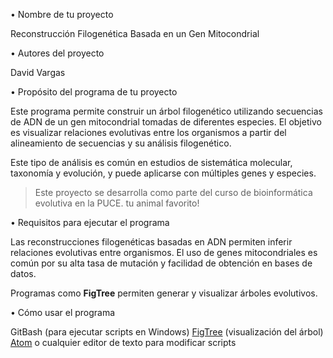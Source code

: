 • Nombre de tu proyecto

Reconstrucción Filogenética Basada en un Gen Mitocondrial

• Autores del proyecto

David Vargas

• Propósito del programa de tu proyecto

Este programa permite construir un árbol filogenético utilizando secuencias de ADN de un gen mitocondrial tomadas de diferentes especies. El objetivo es visualizar relaciones evolutivas entre los organismos a partir del alineamiento de secuencias y su análisis filogenético.

Este tipo de análisis es común en estudios de sistemática molecular, taxonomía y evolución, y puede aplicarse con múltiples genes y especies.

> Este proyecto se desarrolla como parte del curso de bioinformática evolutiva en la PUCE.
tu animal favorito!

• Requisitos para ejecutar el programa

Las reconstrucciones filogenéticas basadas en ADN permiten inferir relaciones evolutivas entre organismos. El uso de genes mitocondriales es común por su alta tasa de mutación y facilidad de obtención en bases de datos.

Programas como **FigTree** permiten generar y visualizar árboles evolutivos.

• Cómo usar el programa

GitBash (para ejecutar scripts en Windows)
[FigTree](http://tree.bio.ed.ac.uk/software/figtree/) (visualización del árbol)
[Atom](https://atom.io/) o cualquier editor de texto para modificar scripts
